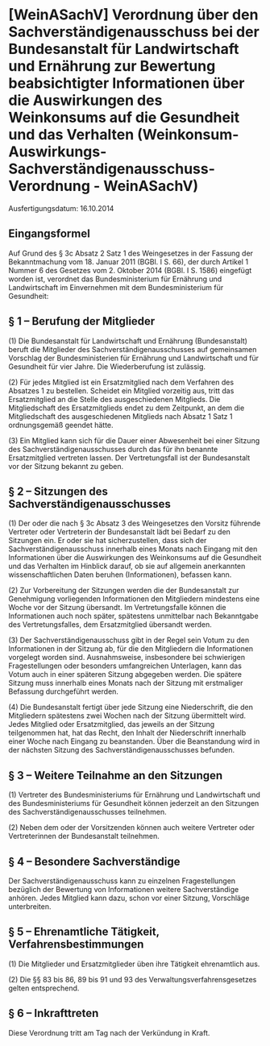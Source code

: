 # [WeinASachV] Verordnung über den Sachverständigenausschuss bei der Bundesanstalt für Landwirtschaft und Ernährung zur Bewertung beabsichtigter Informationen über die Auswirkungen des Weinkonsums auf die Gesundheit und das Verhalten  (Weinkonsum-Auswirkungs-Sachverständigenausschuss-Verordnung - WeinASachV)

Ausfertigungsdatum: 16.10.2014

 

## Eingangsformel

Auf Grund des § 3c Absatz 2 Satz 1 des Weingesetzes in der Fassung der Bekanntmachung vom 18. Januar 2011 (BGBl. I S. 66), der durch Artikel 1 Nummer 6 des Gesetzes vom 2. Oktober 2014 (BGBl. I S. 1586) eingefügt worden ist, verordnet das Bundesministerium für Ernährung und Landwirtschaft im Einvernehmen mit dem Bundesministerium für Gesundheit:


## § 1 – Berufung der Mitglieder

(1) Die Bundesanstalt für Landwirtschaft und Ernährung (Bundesanstalt) beruft die Mitglieder des Sachverständigenausschusses auf gemeinsamen Vorschlag der Bundesministerien für Ernährung und Landwirtschaft und für Gesundheit für vier Jahre. Die Wiederberufung ist zulässig.

(2) Für jedes Mitglied ist ein Ersatzmitglied nach dem Verfahren des Absatzes 1 zu bestellen. Scheidet ein Mitglied vorzeitig aus, tritt das Ersatzmitglied an die Stelle des ausgeschiedenen Mitglieds. Die Mitgliedschaft des Ersatzmitglieds endet zu dem Zeitpunkt, an dem die Mitgliedschaft des ausgeschiedenen Mitglieds nach Absatz 1 Satz 1 ordnungsgemäß geendet hätte.

(3) Ein Mitglied kann sich für die Dauer einer Abwesenheit bei einer Sitzung des Sachverständigenausschusses durch das für ihn benannte Ersatzmitglied vertreten lassen. Der Vertretungsfall ist der Bundesanstalt vor der Sitzung bekannt zu geben.


## § 2 – Sitzungen des Sachverständigenausschusses

(1) Der oder die nach § 3c Absatz 3 des Weingesetzes den Vorsitz führende Vertreter oder Vertreterin der Bundesanstalt lädt bei Bedarf zu den Sitzungen ein. Er oder sie hat sicherzustellen, dass sich der Sachverständigenausschuss innerhalb eines Monats nach Eingang mit den Informationen über die Auswirkungen des Weinkonsums auf die Gesundheit und das Verhalten im Hinblick darauf, ob sie auf allgemein anerkannten wissenschaftlichen Daten beruhen (Informationen), befassen kann.

(2) Zur Vorbereitung der Sitzungen werden die der Bundesanstalt zur Genehmigung vorliegenden Informationen den Mitgliedern mindestens eine Woche vor der Sitzung übersandt. Im Vertretungsfalle können die Informationen auch noch später, spätestens unmittelbar nach Bekanntgabe des Vertretungsfalles, dem Ersatzmitglied übersandt werden.

(3) Der Sachverständigenausschuss gibt in der Regel sein Votum zu den Informationen in der Sitzung ab, für die den Mitgliedern die Informationen vorgelegt worden sind. Ausnahmsweise, insbesondere bei schwierigen Fragestellungen oder besonders umfangreichen Unterlagen, kann das Votum auch in einer späteren Sitzung abgegeben werden. Die spätere Sitzung muss innerhalb eines Monats nach der Sitzung mit erstmaliger Befassung durchgeführt werden.

(4) Die Bundesanstalt fertigt über jede Sitzung eine Niederschrift, die den Mitgliedern spätestens zwei Wochen nach der Sitzung übermittelt wird. Jedes Mitglied oder Ersatzmitglied, das jeweils an der Sitzung teilgenommen hat, hat das Recht, den Inhalt der Niederschrift innerhalb einer Woche nach Eingang zu beanstanden. Über die Beanstandung wird in der nächsten Sitzung des Sachverständigenausschusses befunden.


## § 3 – Weitere Teilnahme an den Sitzungen

(1) Vertreter des Bundesministeriums für Ernährung und Landwirtschaft und des Bundesministeriums für Gesundheit können jederzeit an den Sitzungen des Sachverständigenausschusses teilnehmen.

(2) Neben dem oder der Vorsitzenden können auch weitere Vertreter oder Vertreterinnen der Bundesanstalt teilnehmen.


## § 4 – Besondere Sachverständige

Der Sachverständigenausschuss kann zu einzelnen Fragestellungen bezüglich der Bewertung von Informationen weitere Sachverständige anhören. Jedes Mitglied kann dazu, schon vor einer Sitzung, Vorschläge unterbreiten.


## § 5 – Ehrenamtliche Tätigkeit, Verfahrensbestimmungen

(1) Die Mitglieder und Ersatzmitglieder üben ihre Tätigkeit ehrenamtlich aus.

(2) Die §§ 83 bis 86, 89 bis 91 und 93 des Verwaltungsverfahrensgesetzes gelten entsprechend.


## § 6 – Inkrafttreten

Diese Verordnung tritt am Tag nach der Verkündung in Kraft.

